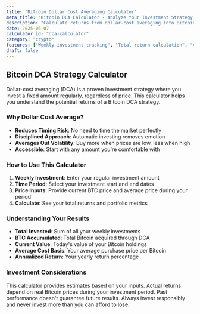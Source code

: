 ```yaml
---
title: "Bitcoin Dollar Cost Averaging Calculator"
meta_title: "Bitcoin DCA Calculator - Analyze Your Investment Strategy | Sensylate"
description: "Calculate returns from dollar-cost averaging into Bitcoin. See how regular investments can build wealth over time."
date: 2025-06-07
calculator_id: "dca-calculator"
category: "crypto"
features: ["Weekly investment tracking", "Total return calculation", "Average cost basis", "Annualized returns", "Portfolio value estimation"]
draft: false
---
```


## Bitcoin DCA Strategy Calculator

Dollar-cost averaging (DCA) is a proven investment strategy where you invest a fixed amount regularly, regardless of price. This calculator helps you understand the potential returns of a Bitcoin DCA strategy.

### Why Dollar Cost Average?

- **Reduces Timing Risk**: No need to time the market perfectly
- **Disciplined Approach**: Automatic investing removes emotion
- **Averages Out Volatility**: Buy more when prices are low, less when high
- **Accessible**: Start with any amount you're comfortable with

### How to Use This Calculator

1. **Weekly Investment**: Enter your regular investment amount
2. **Time Period**: Select your investment start and end dates
3. **Price Inputs**: Provide current BTC price and average price during your period
4. **Calculate**: See your total returns and portfolio metrics

### Understanding Your Results

- **Total Invested**: Sum of all your weekly investments
- **BTC Accumulated**: Total Bitcoin acquired through DCA
- **Current Value**: Today's value of your Bitcoin holdings
- **Average Cost Basis**: Your average purchase price per Bitcoin
- **Annualized Return**: Your yearly return percentage

### Investment Considerations

This calculator provides estimates based on your inputs. Actual returns depend on real Bitcoin prices during your investment period. Past performance doesn't guarantee future results. Always invest responsibly and never invest more than you can afford to lose.